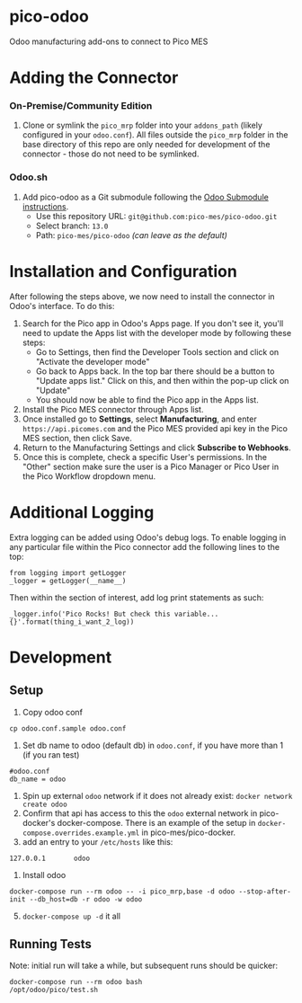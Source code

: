 # pico-odoo

Odoo manufacturing add-ons to connect to Pico MES

# Adding the Connector

### On-Premise/Community Edition

1. Clone or symlink the `pico_mrp` folder into your `addons_path` (likely configured in your `odoo.conf`). All files outside the `pico_mrp` folder in the base directory of this repo are only needed for development of the connector - those do not need to be symlinked.

### Odoo.sh

1. Add pico-odoo as a Git submodule following the [Odoo Submodule instructions](https://www.odoo.com/documentation/user/13.0/odoo_sh/advanced/submodules.html).
   - Use this repository URL: `git@github.com:pico-mes/pico-odoo.git`
   - Select branch: `13.0`
   - Path: `pico-mes/pico-odoo` _(can leave as the default)_

# Installation and Configuration

After following the steps above, we now need to install the connector in Odoo's interface. To do this:

1. Search for the Pico app in Odoo's Apps page. If you don't see it, you'll need to update the Apps list with the developer mode by following these steps:
   - Go to Settings, then find the Developer Tools section and click on "Activate the developer mode"
   - Go back to Apps back. In the top bar there should be a button to "Update apps list." Click on this, and then within the pop-up click on "Update"
   - You should now be able to find the Pico app in the Apps list.
1. Install the Pico MES connector through Apps list.
1. Once installed go to **Settings**, select **Manufacturing**, and enter `https://api.picomes.com` and the Pico MES provided api key in the Pico MES section, then click Save.
1. Return to the Manufacturing Settings and click **Subscribe to Webhooks**.
1. Once this is complete, check a specific User's permissions. In the "Other" section make sure the user is a Pico Manager or Pico User in the Pico Workflow dropdown menu.

# Additional Logging

Extra logging can be added using Odoo's debug logs. To enable logging in any particular file within the Pico connector add the following lines to the top:

```
from logging import getLogger
_logger = getLogger(__name__)
```

Then within the section of interest, add log print statements as such:

```
_logger.info('Pico Rocks! But check this variable... {}'.format(thing_i_want_2_log))
```

# Development

## Setup

1. Copy odoo conf

```
cp odoo.conf.sample odoo.conf
```

1. Set db name to odoo (default db) in `odoo.conf`, if you have more than 1 (if you ran test)

```
#odoo.conf
db_name = odoo
```

1. Spin up external `odoo` network if it does not already exist: `docker network create odoo`
1. Confirm that api has access to this the `odoo` external network in pico-docker's docker-compose. There is an example of the setup in `docker-compose.overrides.example.yml` in pico-mes/pico-docker.
1. add an entry to your `/etc/hosts` like this:

```
127.0.0.1       odoo
```

1. Install odoo

```
docker-compose run --rm odoo -- -i pico_mrp,base -d odoo --stop-after-init --db_host=db -r odoo -w odoo
```

5. `docker-compose up -d` it all

## Running Tests

Note: initial run will take a while, but subsequent runs should be quicker:

```
docker-compose run --rm odoo bash
/opt/odoo/pico/test.sh
```
